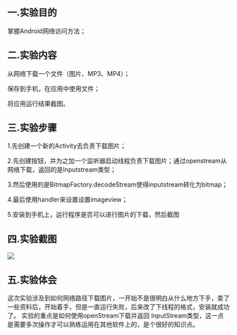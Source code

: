 ## 一.实验目的

掌握Android网络访问方法；
 
## 二.实验内容

从网络下载一个文件（图片、MP3、MP4）；

保存到手机，在应用中使用文件；

将应用运行结果截图。

## 三.实验步骤

1.先创建一个新的Activity去负责下载图片；

2.先创建按钮，并为之加一个监听器启动线程负责下载图片；通过openstream从网络下载，返回的是Inputstream类型；

3.然后使用的是BitmapFactory.decodeStream使得inputstream转化为bitmap；

4.最后使用handler来设置设置imageview；

5.安装到手机上，运行程序是否可以进行图片的下载，然后截图

## 四.实验截图

![](https://github.com/haoxinchen/android-labs-2018/blob/master/soft1614080902414/shiyan6/%E5%BE%AE%E4%BF%A1%E5%9B%BE%E7%89%87_20180527220841.png)

## 五.实验体会
这次实验涉及到如何网络路径下载图片，一开始不是很明白从什么地方下手，查了一些资料后，开始着手，但是一直运行失败，后来改了下线程的格式，安装就成功了。
实验的重点是如何使用openStream下载并返回 InputStream类型，这一点是需要多次操作才可以熟练运用在其他软件上的，是个很好的知识点。
